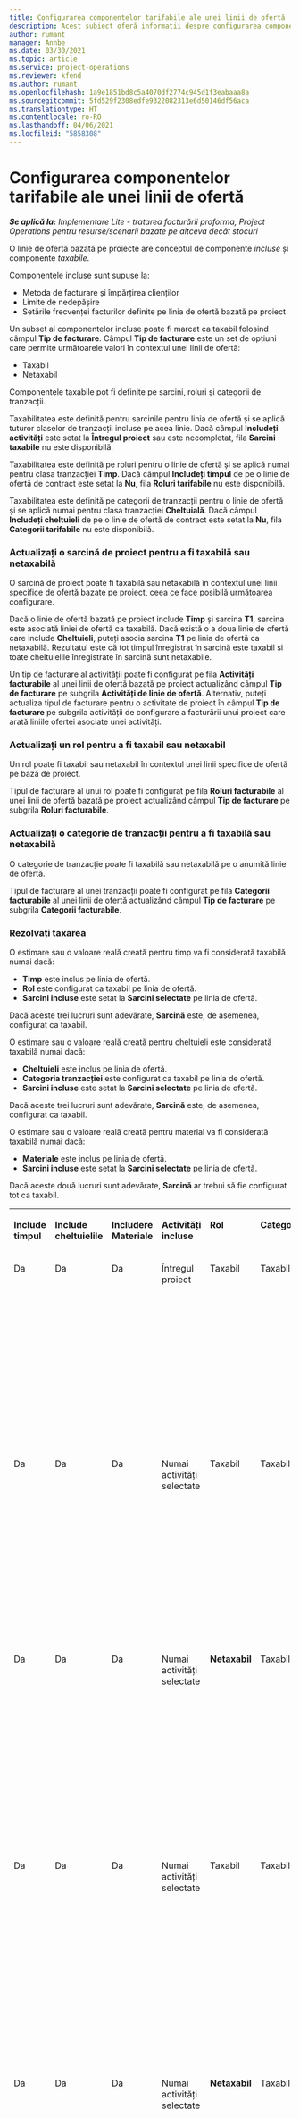 ```yaml
---
title: Configurarea componentelor tarifabile ale unei linii de ofertă
description: Acest subiect oferă informații despre configurarea componentelor taxabile și netaxabile pe o linie de ofertă bazată pe proiect.
author: rumant
manager: Annbe
ms.date: 03/30/2021
ms.topic: article
ms.service: project-operations
ms.reviewer: kfend
ms.author: rumant
ms.openlocfilehash: 1a9e1851bd8c5a4070df2774c945d1f3eabaaa8a
ms.sourcegitcommit: 5fd529f2308edfe9322082313e6d50146df56aca
ms.translationtype: HT
ms.contentlocale: ro-RO
ms.lasthandoff: 04/06/2021
ms.locfileid: "5858308"
---
```

# <a name="configure-the-chargeable-components-of-a-quote-line"></a>Configurarea componentelor tarifabile ale unei linii de ofertă 

_**Se aplică la:** Implementare Lite - tratarea facturării proforma, Project Operations pentru resurse/scenarii bazate pe altceva decât stocuri_

O linie de ofertă bazată pe proiecte are conceptul de componente *incluse* și componente *taxabile*.

Componentele incluse sunt supuse la:

  - Metoda de facturare și împărțirea clienților
  - Limite de nedepășire 
  - Setările frecvenței facturilor definite pe linia de ofertă bazată pe proiect

Un subset al componentelor incluse poate fi marcat ca taxabil folosind câmpul **Tip de facturare**. Câmpul **Tip de facturare** este un set de opțiuni care permite următoarele valori în contextul unei linii de ofertă:

  - Taxabil
  - Netaxabil

Componentele taxabile pot fi definite pe sarcini, roluri și categorii de tranzacții.

Taxabilitatea este definită pentru sarcinile pentru linia de ofertă și se aplică tuturor claselor de tranzacții incluse pe acea linie. Dacă câmpul **Includeți activități** este setat la **Întregul proiect** sau este necompletat, fila **Sarcini taxabile** nu este disponibilă.

Taxabilitatea este definită pe roluri pentru o linie de ofertă și se aplică numai pentru clasa tranzacției **Timp**. Dacă câmpul **Includeți timpul** de pe o linie de ofertă de contract este setat la **Nu**, fila **Roluri tarifabile** nu este disponibilă.

Taxabilitatea este definită pe categorii de tranzacții pentru o linie de ofertă și se aplică numai pentru clasa tranzacției **Cheltuială**. Dacă câmpul **Includeți cheltuieli** de pe o linie de ofertă de contract este setat la **Nu**, fila **Categorii tarifabile** nu este disponibilă.

### <a name="update-a-project-task-to-be-chargeable-or-non-chargeable"></a>Actualizați o sarcină de proiect pentru a fi taxabilă sau netaxabilă

O sarcină de proiect poate fi taxabilă sau netaxabilă în contextul unei linii specifice de ofertă bazate pe proiect, ceea ce face posibilă următoarea configurare.

Dacă o linie de ofertă bazată pe proiect include **Timp** și sarcina **T1**, sarcina este asociată liniei de ofertă ca taxabilă. Dacă există o a doua linie de ofertă care include **Cheltuieli**, puteți asocia sarcina **T1** pe linia de ofertă ca netaxabilă. Rezultatul este că tot timpul înregistrat în sarcină este taxabil și toate cheltuielile înregistrate în sarcină sunt netaxabile.

Un tip de facturare al activității poate fi configurat pe fila **Activități facturabile** al unei linii de ofertă bazată pe proiect actualizând câmpul **Tip de facturare** pe subgrila **Activități de linie de ofertă**. Alternativ, puteți actualiza tipul de facturare pentru o activitate de proiect în câmpul **Tip de facturare** pe subgrila activității de configurare a facturării unui proiect care arată liniile ofertei asociate unei activități.

### <a name="update-a-role-to-be-chargeable-or-non-chargeable"></a>Actualizați un rol pentru a fi taxabil sau netaxabil

Un rol poate fi taxabil sau netaxabil în contextul unei linii specifice de ofertă pe bază de proiect.

Tipul de facturare al unui rol poate fi configurat pe fila **Roluri facturabile** al unei linii de ofertă bazată pe proiect actualizând câmpul **Tip de facturare** pe subgrila **Roluri facturabile**.

### <a name="update-a-transaction-category-to-be-chargeable-or-non-chargeable"></a>Actualizați o categorie de tranzacții pentru a fi taxabilă sau netaxabilă

O categorie de tranzacție poate fi taxabilă sau netaxabilă pe o anumită linie de ofertă.

Tipul de facturare al unei tranzacții poate fi configurat pe fila **Categorii facturabile** al unei linii de ofertă actualizând câmpul **Tip de facturare** pe subgrila **Categorii facturabile**.

### <a name="resolve-chargeability"></a>Rezolvați taxarea
O estimare sau o valoare reală creată pentru timp va fi considerată taxabilă numai dacă:

   - **Timp** este inclus pe linia de ofertă.
   - **Rol** este configurat ca taxabil pe linia de ofertă.
   - **Sarcini incluse** este setat la **Sarcini selectate** pe linia de ofertă. 

Dacă aceste trei lucruri sunt adevărate, **Sarcină** este, de asemenea, configurat ca taxabil. 

O estimare sau o valoare reală creată pentru cheltuieli este considerată taxabilă numai dacă: 

   - **Cheltuieli** este inclus pe linia de ofertă.
   - **Categoria tranzacției** este configurat ca taxabil pe linia de ofertă.
   - **Sarcini incluse** este setat la **Sarcini selectate** pe linia de ofertă.

Dacă aceste trei lucruri sunt adevărate, **Sarcină** este, de asemenea, configurat ca taxabil. 

O estimare sau o valoare reală creată pentru material va fi considerată taxabilă numai dacă:

   - **Materiale** este inclus pe linia de ofertă.
   - **Sarcini incluse** este setat la **Sarcini selectate** pe linia de ofertă.

Dacă aceste două lucruri sunt adevărate, **Sarcină** ar trebui să fie configurat tot ca taxabil. 


<table border="0" cellspacing="0" cellpadding="0">
    <tbody>
        <tr>
            <td width="70" valign="top">
                <p>
                    <strong>Include timpul</strong>
                </p>
            </td>
            <td width="78" valign="top">
                <p>
                    <strong>Include cheltuielile</strong>
                    <strong></strong>
                </p>
            </td>
            <td width="63" valign="top">
                <p>
                    <strong>Includere Materiale</strong>
                    <strong></strong>
                </p>
            </td>
            <td width="75" valign="top">
                <p>
                    <strong>Activități incluse</strong>
                    <strong></strong>
                </p>
            </td>
            <td width="65" valign="top">
                <p>
                    <strong>Rol</strong>
                    <strong></strong>
                </p>
            </td>
            <td width="70" valign="top">
                <p>
                    <strong>Categorie</strong>
                    <strong></strong>
                </p>
            </td>
            <td width="65" valign="top">
                <p>
                    <strong>Activitate</strong>
                    <strong></strong>
                </p>
            </td>
            <td width="350" valign="top">
                <p>
                    <strong>Impactul taxării</strong>
                </p>
            </td>
        </tr>
        <tr>
            <td width="70" valign="top">
                <p>
Da </p>
            </td>
            <td width="78" valign="top">
                <p>
Da </p>
            </td>
            <td width="63" valign="top">
                <p>
Da </p>
            </td>
            <td width="75" valign="top">
                <p>
Întregul proiect </p>
            </td>
            <td width="65" valign="top">
                <p>
Taxabil </p>
            </td>
            <td width="70" valign="top">
                <p>
Taxabil </p>
            </td>
            <td width="65" valign="top">
                <p>
Nu poate fi setat </p>
            </td>
            <td width="350" valign="top">
                <p>
Facturare la un timp real: Taxabil </p>
                <p>
Tipul de facturare pentru cheltuieli reale: Taxabil </p>
                <p>
Tipul de facturare pentru materialul real: Taxabil </p>
            </td>
        </tr>
        <tr>
            <td width="70" valign="top">
                <p>
Da </p>
            </td>
            <td width="78" valign="top">
                <p>
Da </p>
            </td>
            <td width="63" valign="top">
                <p>
Da </p>
            </td>
            <td width="75" valign="top">
                <p>
Numai activități selectate </p>
            </td>
            <td width="65" valign="top">
                <p>
Taxabil </p>
            </td>
            <td width="70" valign="top">
                <p>
Taxabil </p>
            </td>
            <td width="65" valign="top">
                <p>
Taxabil </p>
            </td>
            <td width="350" valign="top">
                <p>
Facturare la un timp real: Taxabil </p>
                <p>
Tipul de facturare pentru cheltuieli reale: Taxabil </p>
                <p>
Tipul de facturare pentru materialul real: Taxabil </p>
            </td>
        </tr>
        <tr>
            <td width="70" valign="top">
                <p>
Da </p>
            </td>
            <td width="78" valign="top">
                <p>
Da </p>
            </td>
            <td width="63" valign="top">
                <p>
Da </p>
            </td>
            <td width="75" valign="top">
                <p>
Numai activități selectate </p>
            </td>
            <td width="65" valign="top">
                <p>
                    <strong>Netaxabil</strong>
                </p>
            </td>
            <td width="70" valign="top">
                <p>
Taxabil </p>
            </td>
            <td width="65" valign="top">
                <p>
Taxabil </p>
            </td>
            <td width="350" valign="top">
                <p>
Facturare la un timp real: <strong>Netaxabil</strong>
                </p>
                <p>
Tipul de facturare pentru cheltuieli reale: Taxabil </p>
                <p>
Tipul de facturare pentru materialul real: Taxabil </p>
            </td>
        </tr>
        <tr>
            <td width="70" valign="top">
                <p>
Da </p>
            </td>
            <td width="78" valign="top">
                <p>
Da </p>
            </td>
            <td width="63" valign="top">
                <p>
Da </p>
            </td>
            <td width="75" valign="top">
                <p>
Numai activități selectate </p>
            </td>
            <td width="65" valign="top">
                <p>
Taxabil </p>
            </td>
            <td width="70" valign="top">
                <p>
Taxabil </p>
            </td>
            <td width="65" valign="top">
                <p>
                    <strong>Netaxabil</strong>
                </p>
            </td>
            <td width="350" valign="top">
                <p>
Facturare la un timp real: <strong>Netaxabil</strong>
                </p>
                <p>
Tip de facturare pe cheltuieli reale: <strong>Netaxabil</strong>
                </p>
                <p>
Tip de facturare pe materiale reale: <strong>Netaxabil</strong>
                </p>
            </td>
        </tr>
        <tr>
            <td width="70" valign="top">
                <p>
Da </p>
            </td>
            <td width="78" valign="top">
                <p>
Da </p>
            </td>
            <td width="63" valign="top">
                <p>
Da </p>
            </td>
            <td width="75" valign="top">
                <p>
Numai activități selectate </p>
            </td>
            <td width="65" valign="top">
                <p>
                    <strong>Netaxabil</strong>
                </p>
            </td>
            <td width="70" valign="top">
                <p>
Taxabil </p>
            </td>
            <td width="65" valign="top">
                <p>
                    <strong>Netaxabil</strong>
                </p>
            </td>
            <td width="350" valign="top">
                <p>
Facturare la un timp real: <strong>Netaxabil</strong>
                </p>
                <p>
Tip de facturare pe cheltuieli reale: <strong>Netaxabil</strong>
                </p>
                <p>
Tip de facturare pe materiale reale: <strong>Netaxabil</strong>
                </p>
            </td>
        </tr>
        <tr>
            <td width="70" valign="top">
                <p>
Da </p>
            </td>
            <td width="78" valign="top">
                <p>
Da </p>
            </td>
            <td width="63" valign="top">
                <p>
Da </p>
            </td>
            <td width="75" valign="top">
                <p>
Numai activități selectate </p>
            </td>
            <td width="65" valign="top">
                <p>
                    <strong>Netaxabil</strong>
                </p>
            </td>
            <td width="70" valign="top">
                <p>
                    <strong>Netaxabil</strong>
                </p>
            </td>
            <td width="65" valign="top">
                <p>
Taxabil </p>
            </td>
            <td width="350" valign="top">
                <p>
Facturare la un timp real: <strong>Netaxabil</strong>
                </p>
                <p>
Tip de facturare pe cheltuieli reale: <strong>Netaxabil</strong>
                </p>
                <p>
Tipul de facturare pentru materialul real: Taxabil </p>
            </td>
        </tr>
        <tr>
            <td width="70" valign="top">
                <p>
                    <strong>No</strong>
                </p>
            </td>
            <td width="78" valign="top">
                <p>
Da </p>
            </td>
            <td width="63" valign="top">
                <p>
Da </p>
            </td>
            <td width="75" valign="top">
                <p>
Întregul proiect </p>
            </td>
            <td width="65" valign="top">
                <p>
Nu poate fi setat </p>
            </td>
            <td width="70" valign="top">
                <p>
                    <strong>Taxabil</strong>
                </p>
            </td>
            <td width="65" valign="top">
                <p>
Nu poate fi setat </p>
            </td>
            <td width="350" valign="top">
                <p>
Facturare pe un timp real: <strong>Indisponibil</strong>
                </p>
                <p>
Tipul de facturare pentru cheltuieli reale: Taxabil </p>
                <p>
Tipul de facturare pentru materialul real: Taxabil </p>
            </td>
        </tr>
        <tr>
            <td width="70" valign="top">
                <p>
                    <strong>No</strong>
                </p>
            </td>
            <td width="78" valign="top">
                <p>
Da </p>
            </td>
            <td width="63" valign="top">
                <p>
Da </p>
            </td>
            <td width="75" valign="top">
                <p>
Întregul proiect </p>
            </td>
            <td width="65" valign="top">
                <p>
Nu poate fi setat </p>
            </td>
            <td width="70" valign="top">
                <p>
                    <strong>Netaxabil</strong>
                </p>
            </td>
            <td width="65" valign="top">
                <p>
Nu poate fi setat </p>
            </td>
            <td width="350" valign="top">
                <p>
Facturare pe un timp real: <strong>Indisponibil</strong>
                </p>
                <p>
Tip de facturare pe cheltuieli reale: <strong>Netaxabil</strong>
                </p>
                <p>
Tipul de facturare pentru materialul real: Taxabil </p>
            </td>
        </tr>
        <tr>
            <td width="70" valign="top">
                <p>
Da </p>
            </td>
            <td width="78" valign="top">
                <p>
                    <strong>No</strong>
                </p>
            </td>
            <td width="63" valign="top">
                <p>
Da </p>
            </td>
            <td width="75" valign="top">
                <p>
Întregul proiect </p>
            </td>
            <td width="65" valign="top">
                <p>
Taxabil </p>
            </td>
            <td width="70" valign="top">
                <p>
Nu poate fi setat </p>
            </td>
            <td width="65" valign="top">
                <p>
Nu poate fi setat </p>
            </td>
            <td width="350" valign="top">
                <p>
Facturare la un timp real: Taxabil </p>
                <p>
Tipul de facturare pe cheltuieli reale:<strong> Indisponibil</strong>
                </p>
                <p>
Tipul de facturare pentru materialul real: Taxabil </p>
            </td>
        </tr>
        <tr>
            <td width="70" valign="top">
                <p>
Da </p>
            </td>
            <td width="78" valign="top">
                <p>
                    <strong>No</strong>
                </p>
            </td>
            <td width="63" valign="top">
                <p>
Da </p>
            </td>
            <td width="75" valign="top">
                <p>
Întregul proiect </p>
            </td>
            <td width="65" valign="top">
                <p>
                    <strong>Netaxabil</strong>
                </p>
            </td>
            <td width="70" valign="top">
                <p>
Nu poate fi setat </p>
            </td>
            <td width="65" valign="top">
                <p>
Nu poate fi setat </p>
            </td>
            <td width="350" valign="top">
                <p>
Facturare la un timp real: <strong>Netaxabil</strong>
                </p>
                <p>
Tipul de facturare pe cheltuieli reale:<strong> Indisponibil</strong>
                </p>
                <p>
Tipul de facturare pentru materialul real: Taxabil </p>
            </td>
        </tr>
        <tr>
            <td width="70" valign="top">
                <p>
Da </p>
            </td>
            <td width="78" valign="top">
                <p>
Da </p>
            </td>
            <td width="63" valign="top">
                <p>
                    <strong>No</strong>
                </p>
            </td>
            <td width="75" valign="top">
                <p>
Întregul proiect </p>
            </td>
            <td width="65" valign="top">
                <p>
Taxabil </p>
            </td>
            <td width="70" valign="top">
                <p>
Taxabil </p>
            </td>
            <td width="65" valign="top">
                <p>
Nu poate fi setat </p>
            </td>
            <td width="350" valign="top">
                <p>
Facturare la un timp real: Taxabil </p>
                <p>
Tipul de facturare pentru cheltuieli reale: Taxabil </p>
                <p>
Tipul de facturare pe materiale reale:<strong> Indisponibil</strong>
                </p>
            </td>
        </tr>
        <tr>
            <td width="70" valign="top">
                <p>
Da </p>
            </td>
            <td width="78" valign="top">
                <p>
Da </p>
            </td>
            <td width="63" valign="top">
                <p>
                    <strong>No</strong>
                </p>
            </td>
            <td width="75" valign="top">
                <p>
Întregul proiect </p>
            </td>
            <td width="65" valign="top">
                <p>
                    <strong>Netaxabil</strong>
                </p>
            </td>
            <td width="70" valign="top">
                <p>
                    <strong>Netaxabil</strong>
                </p>
            </td>
            <td width="65" valign="top">
                <p>
Nu poate fi setat </p>
            </td>
            <td width="350" valign="top">
                <p>
Facturare la un timp real: <strong>Netaxabil</strong>
                </p>
                <p>
Tip de facturare pe cheltuieli reale: <strong>Netaxabil</strong>
                </p>
                <p>
Tipul de facturare pe materiale reale:<strong> Indisponibil</strong>
                </p>
            </td>
        </tr>
    </tbody>
</table>



[!INCLUDE[footer-include](../../includes/footer-banner.md)]
